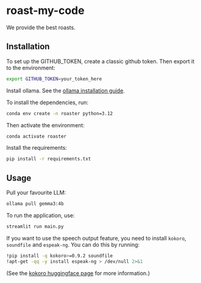 # roast-my-code
We provide the best roasts.

## Installation
To set up the GITHUB_TOKEN, create a classic github token. Then export it to the environment:
```bash
export GITHUB_TOKEN=your_token_here
```

Install ollama. See the [ollama installation guide](https://ollama.com/docs/installation).

To install the dependencies, run:
```bash
conda env create -n roaster python=3.12
```
Then activate the environment:
```bash
conda activate roaster
```
Install the requirements:
```bash
pip install -r requirements.txt
```

## Usage
Pull your favourite LLM:
```bash
ollama pull gemma3:4b
```

To run the application, use:
```bash
streamlit run main.py
```

If you want to use the speech output feature, you need to install `kokoro`, `soundfile` and `espeak-ng`. You can do this by running:
```bash
!pip install -q kokoro>=0.9.2 soundfile
!apt-get -qq -y install espeak-ng > /dev/null 2>&1
```
(See the [kokoro huggingface page](https://huggingface.co/hexgrad/Kokoro-82M) for more information.)
